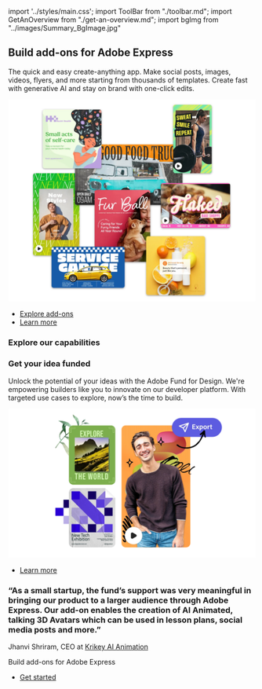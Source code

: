 import '../styles/main.css';
import ToolBar from "./toolbar.md";
import GetAnOverview from "./get-an-overview.md";
import bgImg from "../images/Summary_BgImage.jpg"

<Hero slots="heading, text, image , buttons" variant="halfwidth" className="add-ones-hero why-build" />

## Build add-ons for Adobe Express

The quick and easy create-anything app. Make social posts, images, videos, flyers, and more starting from thousands of templates. Create fast with generative AI and stay on brand with one-click edits.

![Build add-ons for Adobe Express.](./images/hero-banner.png)

- [Explore add-ons](https://developer-stage.adobe.com/express/add-ons/trending/)
- [Learn more](https://adobe.com/express)

<TextBlock slots="heading" className="announcement" theme="light"/>

### Explore our capabilities

<WrapperComponent slots="content" repeat="1" theme="light" className="wrapperforCreatorTool"/>

<ToolBar />

<WrapperComponent slots="content" repeat="1" theme="light" className="learnMoreWrapper"/>

<GetAnOverview />

<TextBlock slots="heading,text,image,buttons" theme="lightest" headerElementType="h2" variantsTypePrimary='secondary' variantStyleFill = "outline" homeZigZag className="explore" position="left" />

### Get your idea funded

Unlock the potential of your ideas with the Adobe Fund for Design. We're empowering builders like you to innovate on our developer platform. With targeted use cases to explore, now’s the time to build.

![Abstract illustration of services being connected in a secure manner](./images/Fund-for-Design.png)

- [Learn more](https://developer.adobe.com/fund-for-design/)

<TextBlock slots="heading, text" className="start-up"/>

### “As a small startup, the fund’s support was very meaningful in bringing our product to a larger audience through Adobe Express. Our add-on enables the creation of AI Animated, talking 3D Avatars which can be used in lesson plans, social media posts and more.”

Jhanvi Shriram, CEO at [Krikey AI Animation](https://www.krikey.ai/)

<TeaserBlock  slots="heading,buttons" textColor="white" className="viewAddOn build-add-ons" variant="fullwidth"/>

<p className="teaserBlockCustomHeading">Build add-ons for Adobe Express</p>

- [Get started](https://developer.adobe.com/express/add-ons/docs/guides/)
